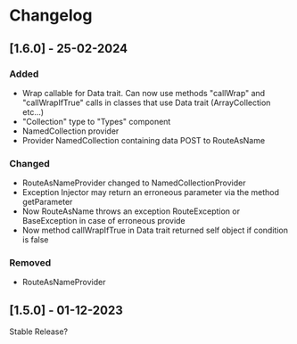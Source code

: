 # Changelog

## [1.6.0] - 25-02-2024

### Added
- Wrap callable for Data trait. Can now use methods "callWrap" and "callWrapIfTrue" calls in classes that use Data trait (ArrayCollection etc...)
- "Collection" type to "Types" component
- NamedCollection provider
- Provider NamedCollection containing data POST to RouteAsName

### Changed
- RouteAsNameProvider changed to NamedCollectionProvider
- Exception Injector may return an erroneous parameter via the method getParameter
- Now RouteAsName throws an exception RouteException or BaseException in case of erroneous provide
- Now method callWrapIfTrue in Data trait returned self object if condition is false

### Removed
- RouteAsNameProvider

## [1.5.0] - 01-12-2023

Stable Release?